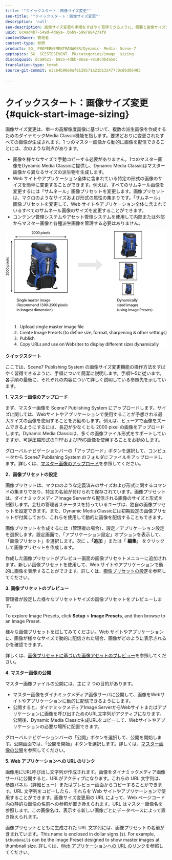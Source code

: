 ```yaml
---
title: '"クイックスタート：画像サイズ変更"'
seo-title: '"クイックスタート：画像サイズ変更"'
description: 'null'
seo-description: 画像サイズ変更の手順をすばやく習得できるように、概要と画像サイズ変更について説明します。
uuid: 6c4ad4b7-549d-4daya- b6b9-5997a8427af8
contentOwner: 管理者
content-type: 参照
products: SG_ PREPERNEMENTMANAGER/Dynamic- Media- Scene-7
geptopics: SG_ SCESTESEVENT_ PK/categories/image_ sizing
discoiquuid: dca9b21- b925-4dbb-865e-7918cdbda50c
translation-type: tm+mt
source-git-commit: e3c64b90e0af0129571a21b132477c0c86d06405

---
```



# クイックスタート：画像サイズ変更{#quick-start-image-sizing}

画像サイズ変更は、単一の高解像度画像に基づいて、複数の派生画像を作成するためのダイナミックMedia Classic機能を指します。要求どおりに変更されたすべての画像が生成されます。1 つのマスター画像から動的に画像を配信できることには、次のような利点があります。

* 画像を様々なサイズで手動コピーする必要がありません。1つのマスター画像をDynamic Media Classicに提供し、Dynamic Media Classicはマスター画像から異なるサイズの派生物を生成します。
* Web サイトやアプリケーション全体に含まれている特定の形式の画像のサイズを簡単に変更することができます。例えば、すべてのサムネール画像を変更するには「サムネール」画像プリセットを変更します。画像プリセットは、マクロのようなサイズおよび形式の属性の集まりです。「サムネール」画像プリセットを変更して、Web サイトやアプリケーション全体に含まれているすべてのサムネール画像のサイズを変更することができます。
* コンテンツ管理システムやアセット管理システムを使用して内部または外部からマスター画像と各種派生画像を管理する必要はありません。

![同じ高解像度マスターファイルから異なるサイズで複数の派生画像を作成できます。](/help/assets/is_derivative_sizes_popup.png)

**クイックスタート**

ここでは、Scene7 Publishing System の画像サイズ変更機能の操作方法をすばやく習得できるように、手順について簡潔に説明します。手順1~5に従います。各手順の最後に、それぞれの内容について詳しく説明している参照先を示しています。

**1. マスター画像のアップロード**

まず、マスター画像を Scene7 Publishing System にアップロードします。サイズに関しては、Webサイトやアプリケーションで使用することが予想される最大サイズの画像を使用することをお勧めします。例えば、ビューアで画像をズームできるようにするには、長辺が少なくとも 2000 pixel の画像をアップロードします。Dynamic Media Classicは、多くの画像ファイル形式をサポートしていますが、可逆圧縮形式のTIFFおよびPNG画像を使用することをお勧めします。

グローバルナビゲーションバーの「アップロード」ボタンを選択して、コンピュータから Scene7 Publishing System のフォルダにファイルをアップロードします。詳しくは、[マスター画像のアップロード](uploading-master-images.md#uploading_master_images)を参照してください。

**2．画像プリセットの設定**

画像プリセットは、マクロのような定義済みのサイズおよび形式に関するコマンドの集まりであり、特定の名前が付けられて保存されています。画像プリセットは、ダイナミックメディアImage Serverから配信される画像のサイズと形式を制御します。会社の管理者ステータスを持っているユーザは、独自の画像プリセットを設定できます。また、Dynamic Media Classicには初期設定の画像プリセットが付属しており、これらを使用して動的に画像を配信することもできます。

画像プリセットを作成するには（管理者の場合）、設定／アプリケーション設定を選択します。設定画面で、「アプリケーション設定」オプションを表示して、「画像プリセット」を選択します。次に **、「追加** 」または「 **編集」** をクリックして画像プリセットを作成します。

作成した画像プリセットがプレビュー画面の画像プリセットメニューに追加されます。新しい画像プリセットを使用して、Web サイトやアプリケーションで動的に画像を表示することができます。詳しくは、[画像プリセットの設定](setting-image-presets.md#setting_up_image_presets)を参照してください。

**3. 画像プリセットのプレビュー**

管理者が設定した様々なプリセットサイズの画像プリセットをプレビューします。

To explore Image Presets, click **Setup** &gt; **Image Presets**, and then browse to an Image Preset.

様々な画像プリセットを試してみてください。Web サイトやアプリケーションに、画像が様々なサイズで動的に配信された場合、画像がどのように表示されるかを確認できます。

詳しくは、[画像プリセットに基づいた画像アセットのプレビュー](previewing-asset.md#previewing_an_image_asset_based_on_its_image_preset)を参照してください。

**4. マスター画像の公開**

マスター画像ファイルの公開には、主に 2 つの目的があります。

* マスター画像をダイナミックメディア画像サーバに公開して、画像をWebサイトやアプリケーションに動的に配信できるようにします。
* 公開すると、ダイナミックメディアImage ServerからWebサイトまたはアプリケーションに画像を呼び出すためのURL文字列がアクティブになります。公開後、Dynamic Media Classic生成URLをコピーして、Webサイトやアプリケーションの必要な場所に配置できます。

グローバルナビゲーションバーの「公開」ボタンを選択して、公開を開始します。公開画面では、「公開を開始」ボタンを選択します。詳しくは、[マスター画像の公開](publishing-master-images.md#publishing_master_images)を参照してください。

**5. Web アプリケーションへの URL のリンク**

画像用にURL呼び出し文字列が作成されます。画像をダイナミックメディア画像サーバに公開すると、URLがアクティブになります。これらの URL 文字列は、参照パネル（詳細ビュー）またはプレビュー画面からコピーすることができます。URL 文字列をコピーしたら、それらを Web サイトやアプリケーションで使用することができます。画像サイズ変更用の URL によって、Web ページコード内の静的な画像の名前への参照が置き換えられます。URL はマスター画像名を参照します。この画像名は、表示する新しい画像ごとにデータベースによって置き換えられます。

画像プリセットとともに生成された URL 文字列には、画像プリセットの名前が含まれています。This name is enclosed in dollar signs (`$`). For example, `$thumbnail$` can be the Image Preset designed to show master images at thumbnail size. 詳しくは、[Web アプリケーションへの URL のリンク](linking-urls-web-application.md#linking_urls_to_your_web_application)を参照してください。
